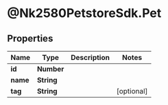 # @Nk2580PetstoreSdk.Pet

## Properties

Name | Type | Description | Notes
------------ | ------------- | ------------- | -------------
**id** | **Number** |  | 
**name** | **String** |  | 
**tag** | **String** |  | [optional] 


